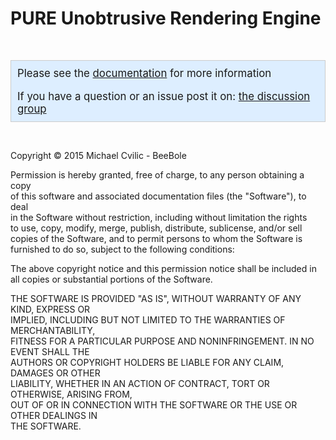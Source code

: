 <h1>PURE Unobtrusive Rendering Engine</h1>

<p>&nbsp;</p>

<div style="background-color:#DDEEFF;border:1px solid #CCCCCC;padding:10px;">
<big>Please see the <a href="http://beebole.com/pure/">documentation</a> for more information</big><br />&nbsp;<br />
<big>If you have a question or an issue post it on: <a href="http://groups.google.com/group/Pure-Unobtrusive-Rendering-Engine">the discussion group</a></big>
</div>

<p>&nbsp;</p>

<p>Copyright &copy; 2015 Michael Cvilic - BeeBole</p>

<p>Permission is hereby granted, free of charge, to any person obtaining a copy<br/>
of this software and associated documentation files (the "Software"), to deal<br/>
in the Software without restriction, including without limitation the rights<br/>
to use, copy, modify, merge, publish, distribute, sublicense, and/or sell<br/>
copies of the Software, and to permit persons to whom the Software is<br/>
furnished to do so, subject to the following conditions:</p>

<p>The above copyright notice and this permission notice shall be included in<br/>
all copies or substantial portions of the Software.</p>

<p>THE SOFTWARE IS PROVIDED "AS IS", WITHOUT WARRANTY OF ANY KIND, EXPRESS OR<br/>
IMPLIED, INCLUDING BUT NOT LIMITED TO THE WARRANTIES OF MERCHANTABILITY,<br/>
FITNESS FOR A PARTICULAR PURPOSE AND NONINFRINGEMENT. IN NO EVENT SHALL THE<br/>
AUTHORS OR COPYRIGHT HOLDERS BE LIABLE FOR ANY CLAIM, DAMAGES OR OTHER<br/>
LIABILITY, WHETHER IN AN ACTION OF CONTRACT, TORT OR OTHERWISE, ARISING FROM,<br/>
OUT OF OR IN CONNECTION WITH THE SOFTWARE OR THE USE OR OTHER DEALINGS IN<br/>
THE SOFTWARE.</p>
